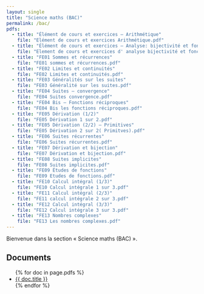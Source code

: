 ```yaml
---
layout: single
title: "Science maths (BAC)"
permalink: /bac/
pdfs:
  - title: "Élément de cours et exercices — Arithmétique"
    file: "Elément de cours et exercices Arithmétique.pdf"
  - title: "Élément de cours et exercices — Analyse: bijectivité et fonctions réciproques"
    file: "Element de cours et exercices d' analyse bijectivité et fonctions réciproques.pdf"
  - title: "FE01 Sommes et récurrences"
    file: "FE01 sommes et récurrences.pdf"
  - title: "FE02 Limites et continuités"
    file: "FE02 Limites et continuités.pdf"
  - title: "FE03 Généralités sur les suites"
    file: "FE03 Généralité sur les suites.pdf"
  - title: "FE04 Suites — convergence"
    file: "FE04 Suites convergence.pdf"
  - title: "FE04 Bis — Fonctions réciproques"
    file: "FE04 Bis les fonctions réciproques.pdf"
  - title: "FE05 Dérivation (1/2)"
    file: "FE05 Dérivation 1 sur 2.pdf"
  - title: "FE05 Dérivation (2/2) — Primitives"
    file: "FE05 Dérivation 2 sur 2( Primitves).pdf"
  - title: "FE06 Suites récurrentes"
    file: "FE06 Suites récurrentes.pdf"
  - title: "FE07 Dérivation et bijection"
    file: "FE07 Dérivation et bijection.pdf"
  - title: "FE08 Suites implicites"
    file: "FE08 Suites implicites.pdf"
  - title: "FE09 Études de fonctions"
    file: "FE09 Etudes de fonctions.pdf"
  - title: "FE10 Calcul intégral (1/3)"
    file: "FE10 Calcul intégrale 1 sur 3.pdf"
  - title: "FE11 Calcul intégral (2/3)"
    file: "FE11 calcul intégrale 2 sur 3.pdf"
  - title: "FE12 Calcul intégral (3/3)"
    file: "FE12 Calcul intégrale 3 sur 3.pdf"
  - title: "FE13 Nombres complexes"
    file: "FE13 Les nombres complexes.pdf"
---
```


Bienvenue dans la section « Science maths (BAC) ».

<h2>Documents</h2>

<ul>
{% for doc in page.pdfs %}
  <li>
    <a href="{{ '/assets/pdf/bac/' | append: doc.file | relative_url }}" target="_blank" rel="noopener">
      {{ doc.title }}
    </a>
  </li>
{% endfor %}
</ul>
